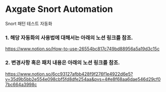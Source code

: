 # Axgate Snort Automation
Snort 패턴 테스트 자동화

### 1. 해당 자동화의 사용법에 대해서는 아래의 노션 링크를 참조.

https://www.notion.so/How-to-use-26554bc817c749bd88956a5a19d3c15c

### 2. 변경사항 혹은 패치 내용은 아래의 노션 링크를 참조.

https://www.notion.so/6cc93127afbb428f9f276f1e4922d6e5?v=35d9b5bb2e554e098cbf5fd8dfe254aa&pvs=4#e8f68aa6dae546d29cf07bc664a3998c
